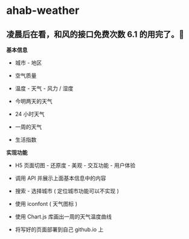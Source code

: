 # ahab-weather

## 凌晨后在看，和风的接口免费次数 6.1 的用完了。🔨

**基本信息**  

* 城市 - 地区

* 空气质量

* 温度 - 天气 - 风力 / 湿度

* 今明两天的天气

* 24 小时天气

* 一周的天气

* 生活指数

**实现功能** 

* H5 页面切图 - 还原度 - 美观 - 交互功能 - 用户体验

* 调用 API 并展示上面基本信息中的内容

* 搜索 - 选择城市 ( 定位城市功能可以不实现 ) 

* 使用 iconfont ( 天气图标 )

* 使用 Chart.js 库画出一周的天气温度曲线

* 将写好的页面部署到自己 github.io 上

